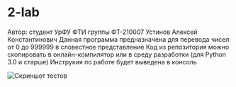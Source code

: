 # 2-lab
Автор: студент УрФУ ФТИ группы ФТ-210007 Устинов Алексей Константинович
Данная программа предназначена для перевода чисел от 0 до 999999 в словестное представление
Код из репозитория можно скопировать в онлайн-компилятор или в среду разработки (для Python 3.0 и старше)
Инструкия по работе будет выведена в консоль

![Скриншот тестов](https://github.com/holodnyisiemens/2-lab/тесты.png)
